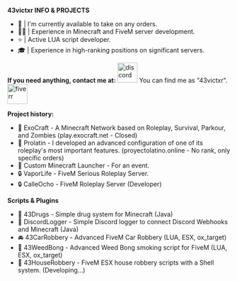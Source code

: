 **43victxr INFO & PROJECTS**
- 🎃 | I'm currently available to take on any orders.
- 👨‍💻 | Experience in Minecraft and FiveM server development.
- ⭐ | Active LUA script developer.
- 🎓 | Experience in high-ranking positions on significant servers.

**If you need anything, contact me at:**
[<img src='https://i.imgur.com/PJxvGo3.png' alt='discord' height='45'>](https://discord.com/app) You can find me as "43victxr".
[<img src='https://i.imgur.com/cN5BEIn.png' alt='fiverr' height='45'>](https://es.fiverr.com/i43victxr)
  
  
**Project history:**
- 🔐 ExoCraft - A Minecraft Network based on Roleplay, Survival, Parkour, and Zombies (play.exocraft.net - Closed)
- 🔐 Prolatin - I developed an advanced configuration of one of its roleplay's most important features. (proyectolatino.online - No rank, only specific orders)
- 🔐 Custom Minecraft Launcher - For an event.
- 🔒 VaporLife - FiveM Serious Roleplay Server.
- 🔒 CalleOcho - FiveM Roleplay Server (Developer)

**Scripts & Plugins**
- 🍁 43Drugs - Simple drug system for Minecraft (Java)
- 📡 DiscordLogger - Simple Discord logger to connect Discord Webhooks and Minecraft (Java)
- 🚘 43CarRobbery - Advanced FiveM Car Robbery (LUA, ESX, ox_target)
- 💨 43WeedBong - Advanced Weed Bong smoking script for FiveM (LUA, ESX, ox_target)
- 🏡 43HouseRobbery - FiveM ESX house robbery scripts with a Shell system. (Developing...)
